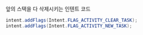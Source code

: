 앞의 스택을 다 삭제시키는 인텐트 코드

```java
intent.addFlags(Intent.FLAG_ACTIVITY_CLEAR_TASK);  
intent.addFlags(Intent.FLAG_ACTIVITY_NEW_TASK);
```
<!--stackedit_data:
eyJoaXN0b3J5IjpbLTIxMzE2MzczMDldfQ==
-->